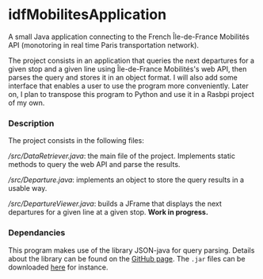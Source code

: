 # idfMobilitesApplication
A small Java application connecting to the French Île-de-France Mobilités API (monotoring in real time Paris transportation network).


The project consists in an application that queries the next departures for a given stop and a given line using Île-de-France Mobilités's web API, then parses the query and stores it in an object format. I will also add some interface that enables a user to use the program more conveniently. Later on, I plan to transpose this program to Python and use it in a Rasbpi project of my own.


### Description


The project consists in the following files:


*/src/DataRetriever.java*: the main file of the project. Implements static methods to query the web API and parse the results.


*/src/Departure.java*: implements an object to store the query results in a usable way.


*/src/DepartureViewer.java*: builds a JFrame that displays the next departures for a given line at a given stop. **Work in progress.**


### Dependancies


This program makes use of the library JSON-java for query parsing. Details about the library can be found on the [GitHub page](https://github.com/stleary/JSON-java). The `.jar` files can be downloaded [here](http://mvnrepository.com/artifact/org.json/json) for instance.